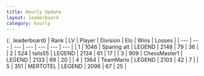 ```yaml
---
title: Hourly Update
layout: leaderboard
category: hourly
---
```


{: .leaderboard}
| Rank | LV | Player | Division | Elo | Wins | Losses |
| --- | --- | --- | --- | --- | --- | --- |
| <span data-change="0">1</span> | 1046 | <span title="ID: 203132">Sparing alt</span> | LEGEND | <span data-change="0">2148</span> | <span data-change="0">79</span> | <span data-change="0">36</span> |
| <span data-change="0">2</span> | 524 | <span title="ID: 170123">tails55</span> | LEGEND | <span data-change="0">2134</span> | <span data-change="0">61</span> | <span data-change="0">17</span> |
| <span data-change="0">3</span> | 909 | <span title="ID: 228528">ChessMaster1</span> | LEGEND | <span data-change="0">2133</span> | <span data-change="0">69</span> | <span data-change="0">20</span> |
| <span data-change="0">4</span> | 1364 | <span title="ID: 164871">TeamMario</span> | LEGEND | <span data-change="0">2103</span> | <span data-change="0">42</span> | <span data-change="0">7</span> |
| <span data-change="0">5</span> | 351 | <span title="ID: 398821">MERTOTEL</span> | LEGEND | <span data-change="0">2096</span> | <span data-change="0">67</span> | <span data-change="0">25</span> |